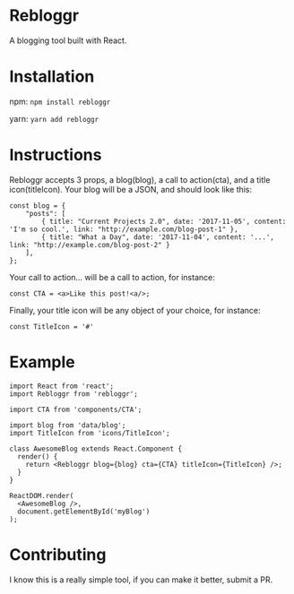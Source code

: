 # Rebloggr
A blogging tool built with React.

# Installation
npm: `npm install rebloggr`

yarn: `yarn add rebloggr`

# Instructions
Rebloggr accepts 3 props, a blog(blog), a call to action(cta), and a title icon(titleIcon).
Your blog will be a JSON, and should look like this:
```
const blog = {
	"posts": [
		{ title: "Current Projects 2.0", date: '2017-11-05', content: 'I'm so cool.', link: "http://example.com/blog-post-1" },
		{ title: "What a Day", date: '2017-11-04', content: '...', link: "http://example.com/blog-post-2" }
	],
};
```

Your call to action... will be a call to action, for instance:
```
const CTA = <a>Like this post!<a/>;
```

Finally, your title icon will be any object of your choice, for instance:
```
const TitleIcon = '#'
```

# Example
```
import React from 'react';
import Rebloggr from 'rebloggr';

import CTA from 'components/CTA';

import blog from 'data/blog';
import TitleIcon from 'icons/TitleIcon';

class AwesomeBlog extends React.Component {
  render() {
    return <Rebloggr blog={blog} cta={CTA} titleIcon={TitleIcon} />;
  }
}

ReactDOM.render(
  <AwesomeBlog />,
  document.getElementById('myBlog')
);
```

# Contributing
I know this is a really simple tool, if you can make it better, submit a PR.
